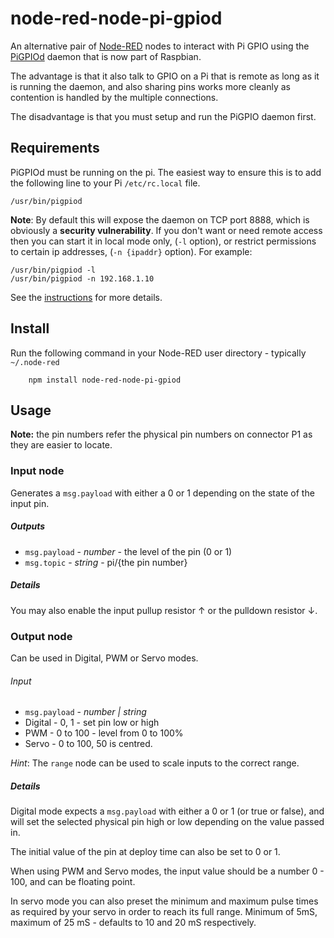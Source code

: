 node-red-node-pi-gpiod
======================

An alternative pair of <a href="http://nodered.org" target="_new">Node-RED</a> nodes to interact with Pi GPIO using
the <a href="http://abyz.co.uk/rpi/pigpio/pigpiod.html" target="_new">PiGPIOd</a> daemon that is now part of Raspbian.

The advantage is that it also talk to GPIO on a Pi that is remote as long as it is running the daemon, and also sharing pins works more cleanly as contention is handled by the multiple connections.

The disadvantage is that you must setup and run the PiGPIO daemon first.

## Requirements

PiGPIOd must be running on the pi. The easiest way to ensure this is to add the following line to your Pi `/etc/rc.local` file.

    /usr/bin/pigpiod

**Note**: By default this will expose the daemon on TCP port 8888, which is obviously a **security vulnerability**. If you don't want or need remote access then you can start it in local mode only, (`-l` option), or restrict permissions to certain ip addresses, (`-n {ipaddr}` option). For example:

    /usr/bin/pigpiod -l
    /usr/bin/pigpiod -n 192.168.1.10

See the <a href="http://abyz.co.uk/rpi/pigpio/pigpiod.html" target="new">instructions</a> for more details.

## Install

Run the following command in your Node-RED user directory - typically `~/.node-red`

        npm install node-red-node-pi-gpiod

## Usage

**Note:** the pin numbers refer the physical pin numbers on connector P1 as they are easier to locate.</p>

### Input node

Generates a `msg.payload` with either a 0 or 1 depending on the state of the input pin.

##### Outputs

 - `msg.payload` - *number* - the level of the pin (0 or 1)
 - `msg.topic` - *string* - pi/{the pin number}

##### Details

You may also enable the input pullup resistor &uarr; or the pulldown resistor &darr;.

### Output node

Can be used in Digital, PWM or Servo modes.

###### Input

 - `msg.payload` - *number | string*
  - Digital - 0, 1 - set pin low or high
  - PWM - 0 to 100 - level from 0 to 100%
  - Servo - 0 to 100, 50 is centred.

*Hint*: The `range` node can be used to scale inputs to the correct range.

##### Details

Digital mode expects a `msg.payload` with either a 0 or 1 (or true or false),
and will set the selected physical pin high or low depending on the value passed in.

The initial value of the pin at deploy time can also be set to 0 or 1.

When using PWM and Servo modes, the input value should be a number 0 - 100, and can be floating point.

In servo mode you can also preset the minimum and maximum pulse times as required by your servo in order to reach its full range. Minimum of 5mS, maximum of 25 mS - defaults to 10 and 20 mS respectively.
